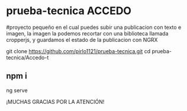 # prueba-tecnica ACCEDO

#proyecto pequeño en el cual puedes subir una publicacion con texto e imagen, la imagen la podemos recortar con una biblioteca llamada cropperjs, y guardamos el estado de la publicacion con NGRX

git clone https://github.com/pirlo1121/prueba-tecnica.git
cd prueba-tecnica/Accedo-t

npm i 
----------------
ng serve

¡MUCHAS GRACIAS POR LA ATENCIÓN!
